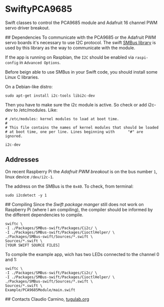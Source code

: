 # SwiftyPCA9685
Swift classes to control the PCA9685 module and Adafruit 16 channel PWM servo driver breakout.


## Dependencies
To communicate with the PCA9685 or the Adafruit PWM servo boards it's necessary to use I2C protocol. The swift [SMBus library](https://github.com/ccarnino/SMBus-swift) is used by this library as the way to communicate with the module. 

If the app is running on Raspbian, the `I2C` should be enabled via `raspi-config` in `Advanced Options`.

Before beign able to use SMBus in your Swift code, you should install some Linux C libraries.

On a Debian-like distro:

	sudo apt-get install i2c-tools libi2c-dev

Then you have to make sure the i2c module is active. So check or add i2c-dev to /etc/modules. Like:

	# /etc/modules: kernel modules to load at boot time.
	#
	# This file contains the names of kernel modules that should be loaded
	# at boot time, one per line. Lines beginning with  	"#" are ignored.
	
	i2c-dev


## Addresses
On recent Raspberry Pi the *Adafruit PWM breakout* is on the bus number `1`, linux device `/dev/i2c-1`.

The address on the SMBus is the `0x40`. To check, from terminal:

	sudo i2cdetect -y 1


## Compiling
Since the *Swift package manger* still does not work on Raspberry Pi (where I am compiling), the compiler should be informed by the different dependencies to compile.

	swiftc \
	-I ./Packages/SMBus-swift/Packages/Ci2c/ \
	-I ./Packages/SMBus-swift/Packages/CioctlHelper/ \
	./Packages/SMBus-swift/Sources/*.swift \
	Sources/*.swift \
	[YOUR SWIFT SOURCE FILES]

To compile the example app, wich has two LEDs connected to the channel 0 and 1:

	swiftc \
	-I ./Packages/SMBus-swift/Packages/Ci2c/ \
	-I ./Packages/SMBus-swift/Packages/CioctlHelper/ \
	./Packages/SMBus-swift/Sources/*.swift \
	Sources/*.swift \
	Example/PCA9685Module/main.swift


## Contacts
Claudio Carnino, [tugulab.org](http://tugulab.org)
